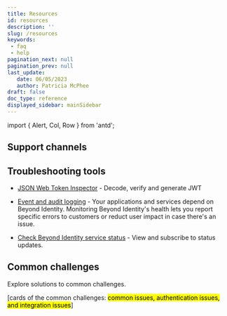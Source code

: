 ```yaml
---
title: Resources
id: resources
description: ''
slug: /resources 
keywords: 
 - faq
 - help
pagination_next: null
pagination_prev: null
last_update: 
   date: 06/05/2023
   author: Patricia McPhee
draft: false
doc_type: reference
displayed_sidebar: mainSidebar
---
```


import { Alert, Col, Row } from 'antd';

<Row>
  <Col span={6}>
    <Alert message="To do" type="warning" />
  </Col>
</Row>

## Support channels





## Troubleshooting tools

- [JSON Web Token Inspector](https://jwt.io/?_gl=1*1etyhvr*rollup_ga*NzYyMjc1NTE5LjE2NzkwNjIyOTk.*rollup_ga_F1G3E656YZ*MTY4MjM3MDI4Ni4xNS4xLjE2ODIzNzAyODYuNjAuMC4w&_ga=2.232725855.1956605135.1682343022-762275519.1679062299) - Decode, verify and generate JWT

- [Event and audit logging](/docs/next/view-event-details) - Your applications and services depend on Beyond Identity. Monitoring Beyond Identity's health lets you report specific errors to customers or reduct user impact in case there's an issue. 

- [Check Beyond Identity service status](https://status.beyondidentity.com/) - View and subscribe to status updates. 



## Common challenges

Explore solutions to common challenges.

[cards of the common challenges: <mark>common issues, authentication issues, and integration issues</mark>]

